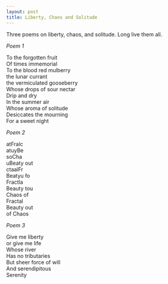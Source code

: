 ```yaml
---
layout: post
title: Liberty, Chaos and Solitude
---
```


Three poems on liberty, chaos, and solitude. Long live them all.

*Poem 1*

To the forgotten fruit  
Of times immemorial  
To the blood red mulberry  
the lunar currant  
the vermiculated gooseberry  
Whose drops of sour nectar  
Drip and dry  
In the summer air  
Whose aroma of solitude  
Desiccates the mourning  
For a sweet night  

*Poem 2*

atFralc  
atuyBe  
soCha  
uBeaty out  
ctaalFr  
Beatyu fo  
Fractla  
Beauty tou  
Chaos of  
Fractal  
Beauty out  
of Chaos  

*Poem 3*

Give me liberty  
or give me life  
Whose river  
Has no tributaries  
But sheer force of will  
And serendipitous  
Serenity